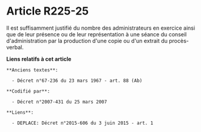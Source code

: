 # Article R225-25

Il est suffisamment justifié du nombre des administrateurs en exercice ainsi que de leur présence ou de leur représentation à
une séance du conseil d'administration par la production d'une copie ou d'un extrait du procès-verbal.

**Liens relatifs à cet article**

	**Anciens textes**:

	  - Décret n°67-236 du 23 mars 1967 - art. 88 (Ab)

	**Codifié par**:

	  - Décret n°2007-431 du 25 mars 2007

	**Liens**:

	  - DEPLACE: Décret n°2015-606 du 3 juin 2015 - art. 1
